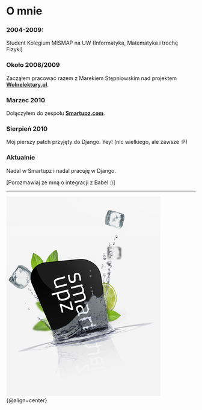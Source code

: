 # O mnie

### 2004-2009:

Student Kolegium MISMAP na UW (Informatyka, Matematyka i trochę Fizyki)

### Około 2008/2009

Zacząłem pracować razem z Marekiem Stępniowskim nad projektem
[**Wolnelektury.pl**](http://www.wolnelektury.pl/).

### Marzec 2010

Dołączyłem do zespołu [**Smartupz.com**](http://www.smartupz.com/).

### Sierpień 2010 

Mój pierszy patch przyjęty do Django. Yey! (nic wielkiego, ale zawsze :P)

### Aktualnie

Nadal w Smartupz i nadal pracuję w Django.

[Porozmawiaj ze mną o integracji z Babel :)]

----

![Smartupz Logo](../images/show_home_bg.jpg) {@align=center}

